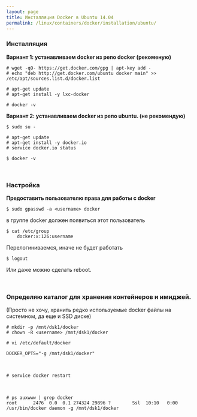 ```yaml
---
layout: page
title: Инсталляция Docker в Ubuntu 14.04
permalink: /linux/containers/docker/installation/ubuntu/
---
```




### Инсталляция

**Вариант 1: устанавливаем docker из репо docker (рекоменую)**

    # wget -qO- https://get.docker.com/gpg | apt-key add -
    # echo "deb http://get.docker.com/ubuntu docker main" >> /etc/apt/sources.list.d/docker.list

    # apt-get update
    # apt-get install -y lxc-docker

    # docker -v


**Вариант 2: устанавливаем docker из репо ubuntu. (не рекомендую)**

    $ sudo su -

    # apt-get update
    # apt-get install -y docker.io
    # service docker.io status

    $ docker -v

<br/>

### Настройка

**Предоставить пользователю права для работы с docker**

    $ sudo gpasswd -a <username> docker

в группе docker должен появиться этот пользователь  

    $ cat /etc/group
        docker:x:126:username

Перелогиниваемся, иначе не будет работать

    $ logout

Или даже можно сделать reboot.

<br/>

### Определяю каталог для хранения контейнеров и имиджей.

(Просто не хочу, хранить редко используемые docker файлы на системном, да еще и SSD диске)

    # mkdir -p /mnt/dsk1/docker
    # chown -R <username> /mnt/dsk1/docker

    # vi /etc/default/docker

    DOCKER_OPTS="-g /mnt/dsk1/docker"

<br/>

    # service docker restart

<br/>

    # ps auxwww | grep docker
    root      2476  0.0  0.1 274324 29896 ?        Ssl  10:10   0:00 /usr/bin/docker daemon -g /mnt/dsk1/docker
